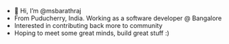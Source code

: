 - 👋 Hi, I’m @msbarathraj
- From Puducherry, India. Working as a software developer @ Bangalore
- Interested in contributing back more to community
- Hoping to meet some great minds, build great stuff :)

<!---
msbarathraj/msbarathraj is a ✨ special ✨ repository because its `README.md` (this file) appears on your GitHub profile.
You can click the Preview link to take a look at your changes.
--->
